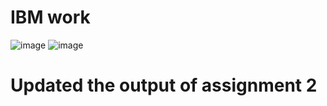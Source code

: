 # IBM work

![image](https://github.com/user-attachments/assets/1eae573e-386c-45fb-8f67-5180b9df0134)
![image](https://github.com/user-attachments/assets/50b86245-14e1-4c0b-9cbb-42433f2cee99)

# Updated the output of assignment 2
